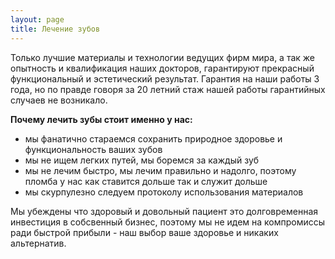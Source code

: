 ```yaml
---
layout: page
title: Лечение зубов
---
```

Только лучшие материалы и технологии ведущих фирм мира, а так же опытность и квалификация наших докторов, гарантируют прекрасный 
функциональный и эстетический результат. Гарантия на наши работы 3 года, но по правде говоря за 20 летний стаж нашей 
работы гарантийных случаев не возникало.  

**Почему лечить зубы стоит именно у нас:**

* мы фанатично стараемся сохранить природное здоровье и функциональность ваших зубов
* мы не ищем легких путей, мы боремся за каждый зуб
* мы не лечим быстро, мы лечим правильно и надолго, поэтому пломба у нас как ставится дольше так и служит дольше
* мы скурпулезно следуем протоколу использования материалов

Мы убеждены что здоровый и довольный пациент это долговременная инвестиция в собсвенный бизнес, поэтому мы не идем на 
компромиссы ради быстрой прибыли - наш выбор ваше здоровье и никаких альтернатив.